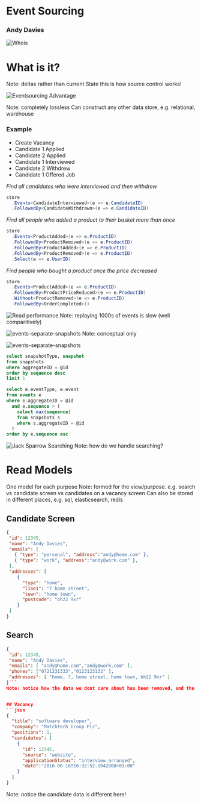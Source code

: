 # Event Sourcing
### Andy Davies
![Whois](img/whois.png)



# What is it?
Note: deltas rather than current State this is how source control works!



![Eventsourcing Advantage](img/advantage.jpg)

Note: completely lossless
Can construct any other data store, e.g. relational, warehouse



### Example

* Create Vacancy <!-- .element: class="fragment" -->
* Candidate 1 Applied  <!-- .element: class="fragment" -->
* Candidate 2 Applied <!-- .element: class="fragment" -->
* Candidate 1 Interviewed <!-- .element: class="fragment" -->
* Candidate 2 Withdrew <!-- .element: class="fragment" -->
* Candidate 1 Offered Job <!-- .element: class="fragment" -->


*Find all candidates who were interviewed and then withdrew*

```csharp
store
  .Events<CandidateInterviewed>(e => e.CandidateID)
  .FollowedBy<CandidateWithdrawn>(e => e.CandidateID)
```


*Find all people who added a product to their basket more than once*

```csharp
store
  .Events<ProductAdded>(e => e.ProductID)
  .FollowedBy<ProductRemoved>(e => e.ProductID)
  .FollowedBy<ProductAdded>(e => e.ProductID)
  .FollowedBy<ProductRemoved>(e => e.ProductID)
  .Select(e => e.UserID)
```


*Find people who bought a product once the price decreased*

```csharp
store
  .Events<ProductAdded>(e => e.ProductID)
  .FollowedBy<ProductPriceReduced>(e => e.ProductID)
  .Without<ProductRemoved>(e => e.ProductID)
  .FollowedBy<OrderCompleted>()
```



![Read performance](img/reading.jpg)
Note: replaying 1000s of events is slow (well comparitively)


![events-separate-snapshots](img/events.png) <!-- .element: class="no-border" -->
Note: conceptual only


![events-separate-snapshots](img/events-separate-snapshots.png) <!-- .element: class="no-border" -->


```sql
select snapshotType, snapshot
from snapshots
where aggregateID = @id
order by sequence desc
limit 1

select e.eventType, e.event
from events e
where e.aggregateID = @id
  and e.sequence > (
    select max(sequence)
    from snapshots s
    where s.aggregateID = @id
  )
order by e.sequence asc
```



![Jack Sparrow Searching](/img/search.jpg)
Note: how do we handle searching?


# Read Models
One model for each purpose
Note: formed for the view/purpose. e.g. search vs candidate screen vs candidates on a vacancy screen
Can also be stored in different places, e.g. sql, elasticsearch, redis


## Candidate Screen
```json
{
 "id": 12345,
 "name": "Andy Davies",
 "emails": [
   { "type": "personal", "address":"andy@home.com" },
   { "type": "work", "address":"andy@work.com" },
 ],
 "addresses": [
    {
      "type": "home",
      "line1": "7 home street",
      "town": "home town",
      "postcode": "bh22 9xr"
    }
 ]
}
```


## Search

```json
{
 "id": 12345,
 "name": "Andy Davies",
 "emails": [ "andy@home.com","andy@work.com" ],
 "phones": ["0721231333","0123123132" ],
 "addresses": [ "home, 7, home street, home town, bh22 9xr" ]
}```
Note: notice how the data we dont care about has been removed, and the object is flattened


## Vacancy
```json
{
  "title": "software developer",
  "company": "Matchtech Group Plc",
  "positions": 1,
  "candidates": [
    {
      "id": 12345,
      "source": "website",
      "applicationStatus": "interview_arranged",
      "date":"2016-06-16T16:32:52.1942008+01:00"
    }
  ]
}
```
Note: notice the candidate data is different here!
